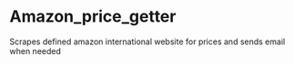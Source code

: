 # Amazon_price_getter
Scrapes defined amazon international website for prices and sends email when needed
